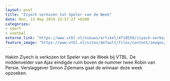 ```yaml
---
layout: post
title: "Ziyech verkozen tot Speler van de Week"
date: Mon, 13 May 2019 23:57:27 +0200
categories: 
- sport 
- voetbal 
externe_link: "https://www.vtbl.nl/nieuws/artikel/4710556/ziyech-verkozen-tot-speler-van-de-week"
feature_image: "https://www.vtbl.nl/sites/default/files/content/images/2019/05/13/Copyright-ProShots-3380783.jpg"
---
```


Hakim Ziyech is verkozen tot Speler van de Week bij VTBL. De middenvelder van Ajax eindigde ruim boven de nummer twee Robin van Persie. Verslaggever Simon Zijlemans gaat de winnaar deze week opzoeken.
